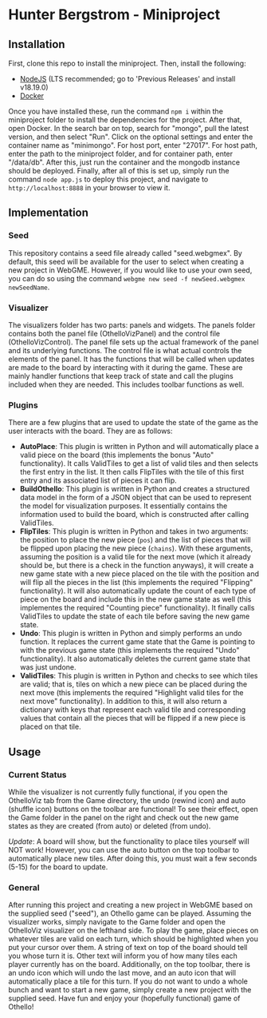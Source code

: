 # Hunter Bergstrom - Miniproject
## Installation
First, clone this repo to install the miniproject. Then, install the  following:
- [NodeJS](https://nodejs.org/en/) (LTS recommended; go to 'Previous Releases' and install v18.19.0)
- [Docker](https://www.docker.com/)

Once you have installed these, run the command `npm i` within the miniproject folder to install the dependencies for the project. After that, open Docker. In the search bar on top, search for "mongo", pull the latest version, and then select "Run". Click on the optional settings and enter the container name as "minimongo". For host port, enter "27017". For host path, enter the path to the miniproject folder, and for container path, enter "/data/db". After this, just run the container and the mongodb instance should be deployed. Finally, after all of this is set up, simply run the command `node app.js` to deploy this project, and navigate to `http://localhost:8888` in your browser to view it.

## Implementation
### Seed
This repository contains a seed file already called "seed.webgmex". By default, this seed will be available for the user to select when creating a new project in WebGME. However, if you would like to use your own seed, you can do so using the command `webgme new seed -f newSeed.webgmex newSeedName`.
### Visualizer
The visualizers folder has two parts: panels and widgets. The panels folder contains both the panel file (OthelloVizPanel) and the control file (OthelloVizControl). The panel file sets up the actual framework of the panel and its underlying functions. The control file is what actual controls the elements of the panel. It has the functions that will be called when updates are made to the board by interacting with it during the game. These are mainly handler functions that keep track of state and call the plugins included when they are needed. This includes toolbar functions as well.
### Plugins
There are a few plugins that are used to update the state of the game as the user interacts with the board. They are as follows:
- **AutoPlace**: This plugin is written in Python and will automatically place a valid piece on the board (this implements the bonus "Auto" functionality). It calls ValidTiles to get a list of valid tiles and then selects the first entry in the list. It then calls FlipTiles with the tile of this first entry and its associated list of pieces it can flip.
- **BuildOthello**: This plugin is written in Python and creates a structured data model in the form of a JSON object that can be used to represent the model for visualization purposes. It essentially contains the information used to build the board, which is constructed after calling ValidTiles.
- **FlipTiles**: This plugin is written in Python and takes in two arguments: the position to place the new piece (`pos`) and the list of pieces that will be flipped upon placing the new piece (`chains`). With these arguments, assuming the position is a valid tile for the next move (which it already should be, but there is a check in the function anyways), it will create a new game state with a new piece placed on the tile with the position and will flip all the pieces in the list (this implements the required "Flipping" functionality). It will also automatically update the count of each type of piece on the board and include this in the new game state as well (this implementes the required "Counting piece" functionality). It finally calls ValidTiles to update the state of each tile before saving the new game state.
- **Undo**: This plugin is written in Python and simply performs an undo function. It replaces the current game state that the Game is pointing to with the previous game state (this implements the required "Undo" functionality). It also automatically deletes the current game state that was just undone.
- **ValidTiles**: This plugin is written in Python and checks to see which tiles are valid; that is, tiles on which a new piece can be placed during the next move (this implements the required "Highlight valid tiles for the next move" functionality). In addition to this, it will also return a dictionary with keys that represent each valid tile and corresponding values that contain all the pieces that will be flipped if a new piece is placed on that tile.

## Usage
### Current Status
While the visualizer is not currently fully functional, if you open the OthelloViz tab from the Game directory, the undo (rewind icon) and auto (shuffle icon) buttons on the toolbar are functional! To see their effect, open the Game folder in the panel on the right and check out the new game states as they are created (from auto) or deleted (from undo).

*Update*: A board will show, but the functionality to place tiles yourself will NOT work! However, you can use the auto button on the top toolbar to automatically place new tiles. After doing this, you must wait a few seconds (5-15) for the board to update.
### General
After running this project and creating a new project in WebGME based on the supplied seed ("seed"), an Othello game can be played. Assuming the visualizer works, simply navigate to the Game folder and open the OthelloViz visualizer on the lefthand side. To play the game, place pieces on whatever tiles are valid on each turn, which should be highlighted when you put your cursor over them. A string of text on top of the board should tell you whose turn it is. Other text will inform you of how many tiles each player currently has on the board. Additionally, on the top toolbar, there is an undo icon which will undo the last move, and an auto icon that will automatically place a tile for this turn. If you do not want to undo a whole bunch and want to start a new game, simply create a new project with the supplied seed. Have fun and enjoy your (hopefully functional) game of Othello!

